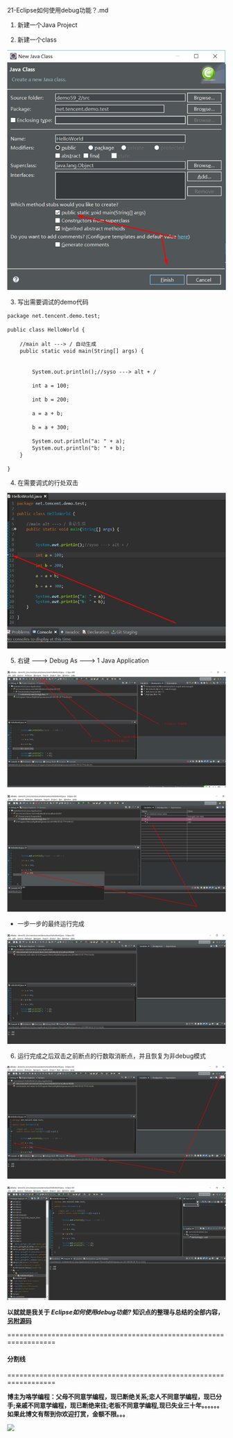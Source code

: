 21-Eclipse如何使用debug功能？.md

1. 新建一个Java Project

2. 新建一个class

![](21-Images/1.png)


3. 写出需要调试的demo代码

```
package net.tencent.demo.test;

public class HelloWorld {

	//main alt ---> / 自动生成
	public static void main(String[] args) {
		

		System.out.println();//syso ---> alt + /
		
		int a = 100;
		
		int b = 200;
		
		a = a + b;
		
		b = a + 300;
		
		System.out.println("a: " + a);
		System.out.println("b: " + b);
	}

}
```

4. 在需要调式的行处双击 

![](21-Images/2.png)

5. 右键 ---> Debug As ---> 1 Java  Application 

![](21-Images/3.png)

![](21-Images/4.png)

+ 一步一步的最终运行完成

![](21-Images/5.png)

6. 运行完成之后双击之前断点的行数取消断点，并且恢复为非debug模式

![](21-Images/6.png)

![](21-Images/7.png)



**以就就是我关于 *Eclipse如何使用debug功能?*    知识点的整理与总结的全部内容，[另附源码](https://github.com/javaobjects/demo59_2)**

==================================================================
#### 分割线
==================================================================

**博主为咯学编程：父母不同意学编程，现已断绝关系;恋人不同意学编程，现已分手;亲戚不同意学编程，现已断绝来往;老板不同意学编程,现已失业三十年。。。。。。如果此博文有帮到你欢迎打赏，金额不限。。。**

![](https://upload-images.jianshu.io/upload_images/5227364-e76764b127f255ed.png?imageMogr2/auto-orient/strip%7CimageView2/2/w/1240) 